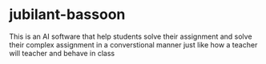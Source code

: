 # jubilant-bassoon
This is an AI software that help students solve their assignment and solve their complex assignment in a converstional manner just like how a teacher will teacher and behave in class
